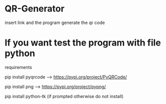 # QR-Generator
insert link and the program generate the qr code

# If you want test the program with file python
requirements

pip install pyqrcode  -->  https://pypi.org/project/PyQRCode/

pip install png -->   https://pypi.org/project/pypng/

pip install python-tk (if prompted otherwise do not install)

